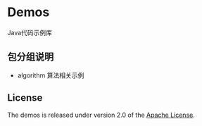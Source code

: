 # Demos
Java代码示例库

## 包分组说明
* algorithm    算法相关示例

## License
The demos is released under version 2.0 of the [Apache License][].

[Apache License]: http://www.apache.org/licenses/LICENSE-2.0